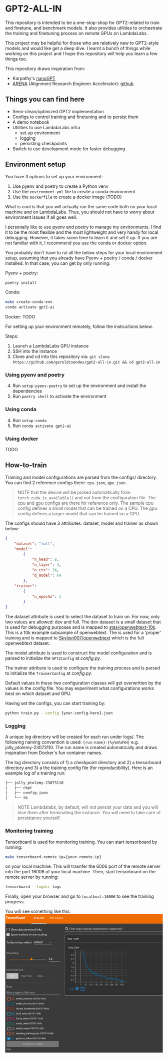 # GPT2-ALL-IN

This repository is intended to be a one-stop-shop for GPT2-related to train and finetune, and benchmark models. It also provides utilities to orchestrate the training and finetuning process on remote GPUs on LambdaLabs.

This project may be helpful for those who are relatively new to GPT2-style models and would like get a deep dive. I learnt a bunch of things while working on this project and I hope this repository will help you learn a few things too.

This repository draws inspiration from:
- Karpathy's [nanoGPT](https://github.com/karpathy/nanoGPT)
- [ARENA](https://www.arena.education/) (Alignment Research Engineer Accelerator): [github](https://github.com/callummcdougall/ARENA_2.0)

## Things you can find here

- Semi-clean/optimized GPT2 implementation
- Configs to control training and finetuning and to persist them
- A demo notebook
- Utilities to use LambdaLabs infra
    - set up environment
    - logging
    - persisting checkpoints
- Switch to use development mode for faster debugging

## Environment setup
You have 3 options to set up your environment:
1. Use pyenv and poetry to create a Python venv
1. Use the `environment.yml` file to create a conda environment
1. Use the `Dockerfile` to create a docker image (TODO)

What is cool is that you will actually run the same code both on your local machine and on LambdaLabs. Thus, you should not have to worry about environment issues if all goes well.

I personally like to use pyenv and poetry to manage my environments. I find it to be the most flexible and the most lightweight and very handy for local debugging. However, it takes some time to learn it and set it up. If you are not familiar with
it, I recommend you use the conda or docker option.

You probably don't have to rul all the below steps for your local environment setup, assuming that you already have Pyenv + poetry / conda / docker installed. In that case, you can get by only running:

Pyenv + poetry:
```bash
poetry install
```

Conda:
```bash
make create-conda-env
conda activate gpt2-ai
```

Docker: TODO

For setting up your environment remotely, follow the instructions below.

Steps:
1. Launch a LambdaLabs GPU instance
2. SSH into the instance
3. Clone and cd into this repository via: `git clone https://github.com/geroldcsendes/gpt2-all-in.git && cd gpt2-all-in`

### Using pyenv and poetry
4. Run `setup-pyenv-poetry` to set up the environment and install the dependencies
5. Run `poetry shell` to activate the environment

### Using conda
4. Run `setup-conda`
5. Run `conda activate gpt2-ai`

### Using docker
TODO

## How-to-train
Training and model configurations are parsed from the configs/ directory. You can find 2 reference configs there: `cpu.json`,  `gpu.json`.

> NOTE that the device will be picked automatically from `torch.cuda.is_available()` and not from the configuration file. The cpu and gpu configs are there for reference only. The sample cpu config defines a small model that can be trained on a CPU. The gpu config defines a larger model that can be trained on a GPU.

The configs should have 3 attributes: dataset, model and trainer as shown below:

```json
{
    "dataset": "full",
    "model":
        {
            "n_head": 8,
            "n_layer": 4,
            "n_ctx": 24,
            "d_model": 64
        },
    "trainer":
        {
            "n_epochs": 1
        }
}
```

The dataset attribute is used to select the dataset to train on. For now, only two values are allowed: dev and full. The dev dataset is a small dataset that is used for debugging purposes and is mapped to [stas/openwebtext-10k](https://huggingface.co/datasets/stas/openwebtext-10k). This is a 10k example subsample of openwebtext. The is used for a 'proper' training and is mapped to [Skylion007/openwebtext](https://huggingface.co/datasets/Skylion007/openwebtext) which is the full openwebtext dataset.

The model attribute is used to construct the model configuration and is parsed to initialize the `GPT2Config` at _config.py_.

The trainer attribute is used to configure the training process and is parsed to initialize the `TrainerConfig` at _config.py_.

Default values in these two configuration classes will get overwritten by the values in the config file. You may experiment what configurations works best on which dataset and GPU.

Having set the configs, you can start training by:
```bash
python train.py --config {your-config-here}.json
```

### Logging
A unique log directory will be created for each run under logs/. The following naming convention is used: `{run-name}-{%y%m%d%H}` e.g. jolly_ptolemy-23073110. The run name is created automatically and draws inspiration from Docker's fun container names.

The log directory consists of 1) a checkpoint directory and 2) a tensorboard directory and 3) a the training config file (for reproducibility). Here is an example log of a training run:

```
├── jolly_ptolemy-23073110
│   ├── ckpt
│   ├── config.json
│   └── tb
```

> NOTE Lambdalabs, by default, will not persist your data and you will lose them after terminating the instance. You will need to take care of persistance yourself.

### Monitoring training
Tensorboard is used for monitoring training. You can start tensorboard by running:
```bash
make tensorboard-remote ip={your-remote-ip}
```

on your local machine. This will trasnfer the 6006 port of the remote server into the port 16006 of your local machine. Then, start tensorboard on the remote server by running:
```bash
tensorboard --logdir logs
```

Finally, open your browser and go to `localhost:16006` to see the training progress.

You will see something like this:
![tensorboard](./img/tb-ex.png)
